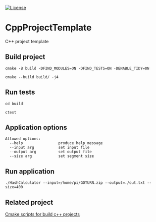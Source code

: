 [![License][license-image]][license-url]

# CppProjectTemplate
C++ project template

## Build project
`cmake -B build -DFIND_MODULES=ON -DFIND_TESTS=ON -DENABLE_TIDY=ON`

`cmake --build build/ -j4`

## Run tests
`cd build`

`ctest`

## Application options
```
Allowed options:
  --help                produce help message
  --input arg           set input file
  --output arg          set output file
  --size arg            set segment size
```

## Run application
`./HashCalculator --input=/home/pi/GOTURN.zip --output=./out.txt --size=400`

## Related project
[Cmake scripts for build c++ projects](https://github.com/nicledomaS/cmake/blob/master/README.md)

[license-image]: https://img.shields.io/badge/License-Apache%202.0-blue.svg
[license-url]: LICENSE

